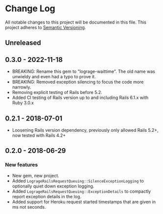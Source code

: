 # Change Log

All notable changes to this project will be documented in this file.
This project adheres to [Semantic Versioning](http://semver.org/).

## Unreleased

## 0.3.0 - 2022-11-18

- BREAKING: Rename this gem to "lograge-waittime". The old name was unwieldy and even had a typo to prove it.
- BREAKING: Removed exception silencing to focus the code more narrowly.
- Removing explicit testing of Rails before 5.2. 
- Added CI testing of Rails version up to and including Rails 6.1.x with Ruby 3.0.x

## 0.2.1 - 2018-07-01

- Loosening Rails version dependency, previously only allowed Rails 5.2+, now tested with Rails 4.2+

## 0.2.0 - 2018-06-29

### New features

- New gem, new project.
- Added `LogrageRailsRequestQueuing::SilenceExceptionLogging` to optionally quiet down exception logging.
- Added `LogrageRailsRequestQueuing::ExceptionDetails` to compactly report exception details in the log.
- Added support for Heroku request started timestamps that are given in ms not seconds.
